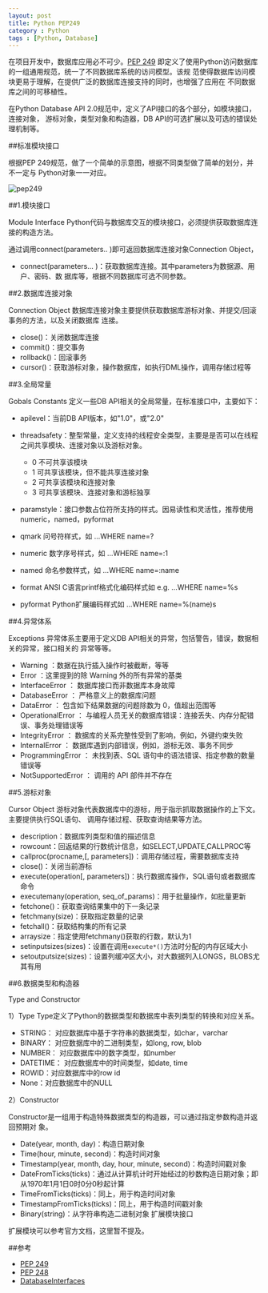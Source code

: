```yaml
---
layout: post
title: Python PEP249
category : Python
tags : [Python, Database]
---
```


在项目开发中，数据库应用必不可少。[PEP 249](http://www.python.org/dev/peps/pep-0249/) 即定义了使用Python访问数据库的一组通用规范，统一了不同数据库系统的访问模型。该规 范使得数据库访问模块更易于理解，在提供广泛的数据库连接支持的同时，也增强了应用在 不同数据库之间的可移植性。

在Python Database API 2.0规范中，定义了API接口的各个部分，如模块接口，连接对象， 游标对象，类型对象和构造器，DB API的可选扩展以及可选的错误处理机制等。

##标准模块接口

根据PEP 249规范，做了一个简单的示意图，根据不同类型做了简单的划分，并不一定与 Python对象一一对应。

![pep249](http://dylanninin.com/assets/images/2012/pep249.jpg)

##1.模块接口

Module Interface
Python代码与数据库交互的模块接口，必须提供获取数据库连接的构造方法。

通过调用connect(parameters.. )即可返回数据库连接对象Connection Object，

* connect(parameters... )：获取数据库连接。其中parameters为数据源、用户、密码、数
据库等，根据不同数据库可选不同参数。

##2.数据库连接对象

Connection Object
数据库连接对象主要提供获取数据库游标对象、并提交/回滚事务的方法，以及关闭数据库
连接。

* close()：关闭数据库连接
* commit()：提交事务
* rollback()：回滚事务
* cursor()：获取游标对象，操作数据库，如执行DML操作，调用存储过程等

##3.全局常量

Gobals Constants
定义一些DB API相关的全局常量，在标准接口中，主要如下：

* apilevel：当前DB API版本，如"1.0"，或"2.0"
* threadsafety：整型常量，定义支持的线程安全类型，主要是是否可以在线程之间共享模块、连接对象以及游标对象。

	* 0        不可共享该模块
	* 1        可共享该模块，但不能共享连接对象
	* 2        可共享该模块和连接对象
	* 3        可共享该模块、连接对象和游标独享
	
* paramstyle：接口参数占位符所支持的样式。因易读性和灵活性，推荐使用numeric，named，pyformat
* qmark        问号符样式，如 ...WHERE name=?
* numeric     数字序号样式，如 ...WHERE name=:1
* named      命名参数样式，如 ...WHERE name=:name
* format      ANSI C语言printf格式化编码样式如 e.g. ...WHERE name=%s
* pyformat    Python扩展编码样式如 ...WHERE name=%(name)s

##4.异常体系

Exceptions
异常体系主要用于定义DB API相关的异常，包括警告，错误，数据相关的异常，接口相关的
异常等等。

* Warning ：数据在执行插入操作时被截断，等等
* Error ：这里提到的除 Warning 外的所有异常的基类
* InterfaceError ： 数据库接口而非数据库本身故障
* DatabaseError ： 严格意义上的数据库问题
* DataError ： 包含如下结果数据的问题除数为 0，值超出范围等
* OperationalError ： 与编程人员无关的数据库错误：连接丢失、内存分配错误、事务处理错误等
* IntegrityError ： 数据库的关系完整性受到了影响，例如，外键约束失败
* InternalError ： 数据库遇到内部错误，例如，游标无效、事务不同步
* ProgrammingError ： 未找到表、SQL 语句中的语法错误、指定参数的数量错误等
* NotSupportedError ： 调用的 API 部件并不存在

##5.游标对象

Cursor Object
游标对象代表数据库中的游标，用于指示抓取数据操作的上下文。主要提供执行SQL语句、
调用存储过程、获取查询结果等方法。

* description：数据库列类型和值的描述信息
* rowcount：回返结果的行数统计信息，如SELECT,UPDATE,CALLPROC等
* callproc(procname,[, parameters])：调用存储过程，需要数据库支持
* close()：关闭当前游标
* execute(operation[, parameters])：执行数据库操作，SQL语句或者数据库命令
* executemany(operation, seq_of_params)：用于批量操作，如批量更新
* fetchone()：获取查询结果集中的下一条记录
* fetchmany(size)：获取指定数量的记录
* fetchall()：获取结构集的所有记录
* arraysize：指定使用fetchmany()获取的行数，默认为1
* setinputsizes(sizes)：设置在调用`execute*()`方法时分配的内存区域大小
* setoutputsize(sizes)：设置列缓冲区大小，对大数据列入LONGS，BLOBS尤其有用

##6.数据类型和构造器

Type and Constructor

1）Type
Type定义了Python的数据类型和数据库中表列类型的转换和对应关系。

* STRING： 对应数据库中基于字符串的数据类型，如char，varchar
* BINARY： 对应数据库中的二进制类型，如long, row, blob
* NUMBER： 对应数据库中的数字类型，如number
* DATETIME： 对应数据库中的时间类型，如date, time
* ROWID：对应数据库中的row id
* None：对应数据库中的NULL

2）Constructor

Constructor是一组用于构造特殊数据类型的构造器，可以通过指定参数构造并返回预期对
象。

* Date(year, month, day)：构造日期对象
* Time(hour, minute, second)：构造时间对象
* Timestamp(year, month, day, hour, minute, second)：构造时间戳对象
* DateFromTicks(ticks)：通过从计算机计时开始经过的秒数构造日期对象；即从1970年1月1日0时0分0秒起计算
* TimeFromTicks(ticks)：同上，用于构造时间对象
* TimestampFromTicks(ticks)：同上，用于构造时间戳对象
* Binary(string)：从字符串构造二进制对象 扩展模块接口

扩展模块可以参考官方文档，这里暂不提及。

##参考

* [PEP 249](http://www.python.org/dev/peps/pep-0249/) 
* [PEP 248](http://www.python.org/dev/peps/pep-0248) 
* [DatabaseInterfaces](https://wiki.python.org/moin/DatabaseInterfaces) 
